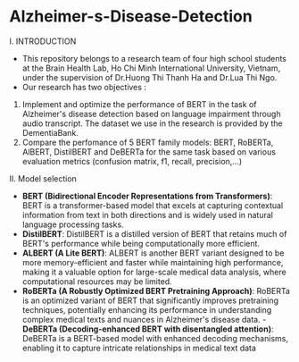 # Alzheimer-s-Disease-Detection
I. INTRODUCTION
- This repository belongs to a research team of four high school students at the Brain Health Lab, Ho Chi Minh International University, Vietnam, under the supervision of Dr.Huong Thi Thanh Ha and Dr.Lua Thi Ngo.
- Our research has two objectives :
1. Implement and optimize the performance of BERT in the task of Alzheimer's disease detection based on language impairment through audio transcript. The dataset we use in the research is provided by the DementiaBank.
2. Compare the perfomance of 5 BERT family models: BERT, RoBERTa, AlBERT, DistilBERT and DeBERTa for the same task based on various evaluation metrics (confusion matrix, f1, recall, precision,...)

II. Model selection 
- **BERT (Bidirectional Encoder Representations from Transformers)**: BERT is a transformer-based model that excels at capturing contextual information from text in both directions and is widely used in natural language processing tasks.
- **DistilBERT**: DistilBERT is a distilled version of BERT that retains much of BERT's performance while being computationally more efficient. 
- **ALBERT (A Lite BERT)**: ALBERT is another BERT variant designed to be more memory-efficient and faster while maintaining high performance, making it a valuable option for large-scale medical data analysis, where computational resources may be limited.
- **RoBERTa (A Robustly Optimized BERT Pretraining Approach)**: RoBERTa is an optimized variant of BERT that significantly improves pretraining techniques, potentially enhancing its performance in understanding complex medical texts and nuances in Alzheimer's disease data.
-**DeBERTa (Decoding-enhanced BERT with disentangled attention)**: DeBERTa is a BERT-based model with enhanced decoding mechanisms, enabling it to capture intricate relationships in medical text data



